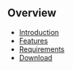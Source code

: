 ## Overview

- [Introduction]({url}/introduction)
- [Features]({url}/introduction/features)
- [Requirements]({url}/introduction/requirements)
- [Download]({url}/introduction/download)
